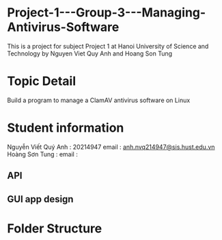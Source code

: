 # Project-1---Group-3---Managing-Antivirus-Software
This is a project for subject Project 1 at Hanoi University of Science and Technology by Nguyen Viet Quy Anh and Hoang Son Tung 
# Topic Detail
Build a program to manage a ClamAV antivirus software on Linux
# Student information
Nguyễn Viết Quý Anh : 20214947
email : anh.nvq214947@sis.hust.edu.vn 
Hoàng Sơn Tung :
email :
## API

## GUI app design 

# Folder Structure 


